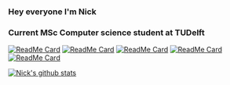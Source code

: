 ### Hey everyone I'm Nick

### Current MSc Computer science student at TUDelft

[![ReadMe Card](https://github-readme-stats.vercel.app/api/pin/?username=nicktehrany&repo=nicktehrany.github.io&theme=merko,show_owner=true)](https://github.com/anuraghazra/github-readme-stats)
[![ReadMe Card](https://github-readme-stats.vercel.app/api/pin/?username=nicktehrany&repo=membench&theme=merko,show_owner=true)](https://github.com/anuraghazra/github-readme-stats)
[![ReadMe Card](https://github-readme-stats.vercel.app/api/pin/?username=nicktehrany&repo=dotfiles&theme=merko,show_owner=true)](https://github.com/anuraghazra/github-readme-stats)
[![ReadMe Card](https://github-readme-stats.vercel.app/api/pin/?username=nicktehrany&repo=textemp&theme=merko,show_owner=true)](https://github.com/anuraghazra/github-readme-stats)
[![ReadMe Card](https://github-readme-stats.vercel.app/api/pin/?username=nicktehrany&repo=pmem_evaluation_traces&theme=merko,show_owner=true)](https://github.com/anuraghazra/github-readme-stats)

[![Nick's github stats](https://github-readme-stats.vercel.app/api?username=nicktehrany&count_private=true&theme=merko)](https://github.com/anuraghazra/github-readme-stats)
